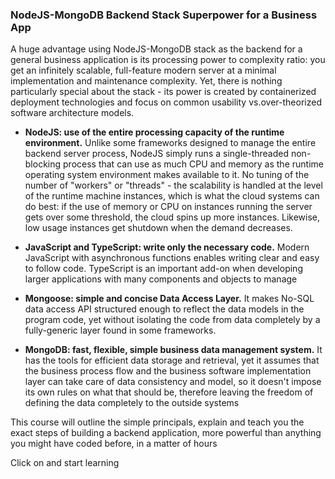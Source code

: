 ### NodeJS-MongoDB Backend Stack Superpower for a Business App 

A huge advantage using NodeJS-MongoDB stack as the backend for a general business application is its processing power to complexity ratio: you get an infinitely scalable, full-feature modern server at a minimal implementation and maintenance complexity. Yet, there is nothing particularly special about the stack - its power is created by containerized deployment technologies and focus on common usability vs.over-theorized software architecture models.

- **NodeJS: use of the entire processing capacity of the runtime environment.** Unlike some frameworks designed to manage the entire backend server process, NodeJS simply runs a single-threaded non-blocking process that can use as much CPU and memory as the runtime operating system environment makes available to it. No tuning of the number of "workers" or "threads" - the scalability is handled at the level of the runtime machine instances, which is what the cloud systems can do best: if the use of memory or CPU on instances running the server gets over some threshold, the cloud spins up more instances. Likewise, low usage instances get shutdown when the demand decreases.

- **JavaScript and TypeScript: write only the necessary code.** Modern JavaScript with asynchronous functions enables writing clear and easy to follow code. TypeScript is an important add-on when developing larger applications with many components and objects to manage 

- **Mongoose: simple and concise Data Access Layer.** It makes No-SQL data access API structured enough to reflect the data models in the program code, yet without isolating the code from data completely by a fully-generic layer found in some frameworks.

- **MongoDB: fast, flexible, simple business data management system.** It has the tools for efficient data storage and retrieval, yet it assumes that the business process flow and the business software implementation layer can take care of data consistency and model, so it doesn't impose its own rules on what that should be, therefore leaving the freedom of defining the data completely to the outside systems

This course will outline the simple principals, explain and teach you the exact steps of building a backend application, more powerful than anything you might have coded before, in a matter of hours

Click on and start learning
